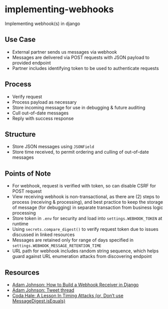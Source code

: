 # implementing-webhooks
Implementing webhook(s) in django
## Use Case

- External partner sends us messages via webhook
- Messages are delivered via POST requests with JSON payload to provided endpoint
- Partner includes identifying token to be used to authenticate requests


## Process

- Verify request
- Process payload as necessary
- Store incoming message for use in debugging & future auditing
- Cull out-of-date messages
- Reply with success response


## Structure

- Store JSON messages using `JSONField`
- Store time received, to permit ordering and culling of out-of-date messages


## Points of Note

- For webhook, request is verified with token, so can disable CSRF for POST request
- View receiving webhook is non-transactional, as there are (2) steps to process (receiving & processing), and best practice to keep the storage of message (for debugging) in separate transaction from business logic processing
- Store token in `.env` for security and load into `settings.WEBHOOK_TOKEN` at runtime
- Using `secrets.compare_digest()` to verify request token due to issues discussed in linked resources
- Messages are retained only for range of days specified in `settings.WEBHOOK_MESSAGE_RETENTION_TIME`
- URL path for webhook includes random string sequence, which helps guard against URL enumeration attacks from discovering endpoint


## Resources

- [Adam Johnson: How to Build a Webhook Receiver in Django](https://adamj.eu/tech/2021/05/09/how-to-build-a-webhook-receiver-in-django/)
- [Adam Johnson: Tweet thread](https://twitter.com/fapolloner/status/1391302758578458624)
- [Coda Hale: A Lesson In Timing Attacks (or, Don’t use MessageDigest.isEquals)](https://codahale.com/a-lesson-in-timing-attacks/)